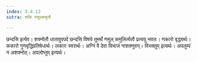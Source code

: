 ```yaml
---
index: 3.4.12
sutra: शकि णमुल्कमुलौ

---
```

छन्दसि इत्येव। शक्नोतौ धातावुपपदे छन्दसि विषये तुमर्थे णमुल् कमुलित्येतौ प्रत्ययु भवतः। णकारो वृद्ध्यर्थः। ककारो गुणवृद्धिप्रतिषेधार्थः। लकारः स्वरार्थः। अग्निं वै देवा विभाजं नाशक्नुवन्। विभक्तुम् इत्यर्थः। अपलुम्पं न अशक्नोत्। अपलोप्तुम् इत्यर्थः।